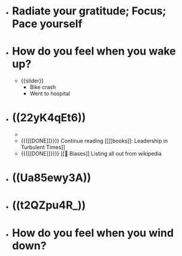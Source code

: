 - # Radiate your gratitude; Focus; Pace yourself
- # How do you feel when you wake up?
    - {{slider}}
        - Bike crash
        - Went to hospital
- # ((22yK4qEt6))
    - 
    - {{{[[DONE]]}}}} Continue reading [[[[books]]: Leadership in Turbulent Times]]
    - {{{[[DONE]]}}}} [[🤔 Biases]] Listing all out from wikipedia
- # ((Ua85ewy3A))
- # ((t2QZpu4R_))
- # How do you feel when you wind down?
